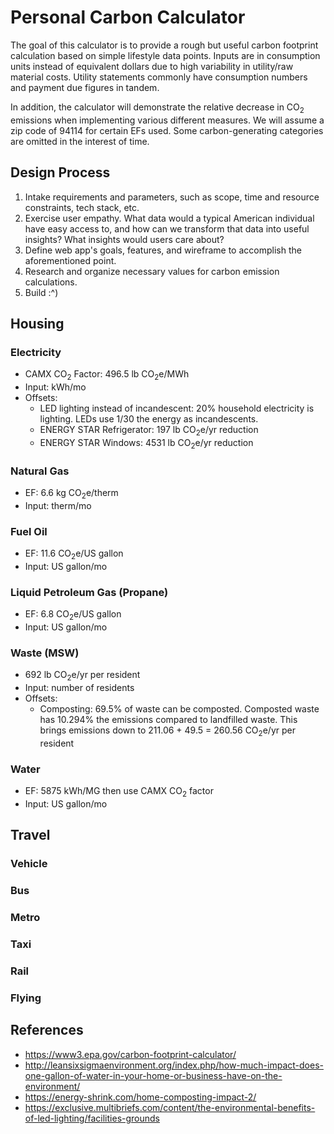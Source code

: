 # Personal Carbon Calculator

The goal of this calculator is to provide a rough but useful carbon footprint calculation based on simple lifestyle data points. Inputs are in consumption units instead of equivalent dollars due to high variability in utility/raw material costs. Utility statements commonly have consumption numbers and payment due figures in tandem.

In addition, the calculator will demonstrate the relative decrease in CO<sub>2</sub> emissions when implementing various different measures. We will assume a zip code of 94114 for certain EFs used. Some carbon-generating categories are omitted in the interest of time. 

## Design Process
1. Intake requirements and parameters, such as scope, time and resource constraints, tech stack, etc.
2. Exercise user empathy. What data would a typical American individual have easy access to, and how can we transform that data into useful insights? What insights would users care about?
3. Define web app's goals, features, and wireframe to accomplish the aforementioned point.
4. Research and organize necessary values for carbon emission calculations.
5. Build :^)

## Housing
### Electricity
- CAMX CO<sub>2</sub> Factor: 496.5 lb CO<sub>2</sub>e/MWh
- Input: kWh/mo
- Offsets: 
  - LED lighting instead of incandescent: 20% household electricity is lighting. LEDs use 1/30 the energy as incandescents.
  - ENERGY STAR Refrigerator: 197 lb CO<sub>2</sub>e/yr reduction
  - ENERGY STAR Windows: 4531 lb CO<sub>2</sub>e/yr reduction

### Natural Gas
- EF: 6.6 kg CO<sub>2</sub>e/therm
- Input: therm/mo

### Fuel Oil
- EF: 11.6 CO<sub>2</sub>e/US gallon
- Input: US gallon/mo

### Liquid Petroleum Gas (Propane)
- EF: 6.8 CO<sub>2</sub>e/US gallon
- Input: US gallon/mo

### Waste (MSW)
- 692 lb CO<sub>2</sub>e/yr per resident
- Input: number of residents
- Offsets:
  - Composting: 69.5% of waste can be composted. Composted waste has 10.294% the emissions compared to landfilled waste. This brings emissions down to 211.06 + 49.5 = 260.56 CO<sub>2</sub>e/yr per resident

### Water
- EF: 5875 kWh/MG then use CAMX CO<sub>2</sub> factor
- Input: US gallon/mo

## Travel
### Vehicle

### Bus

### Metro

### Taxi

### Rail

### Flying

## References
- https://www3.epa.gov/carbon-footprint-calculator/
- http://leansixsigmaenvironment.org/index.php/how-much-impact-does-one-gallon-of-water-in-your-home-or-business-have-on-the-environment/
- https://energy-shrink.com/home-composting-impact-2/
- https://exclusive.multibriefs.com/content/the-environmental-benefits-of-led-lighting/facilities-grounds
